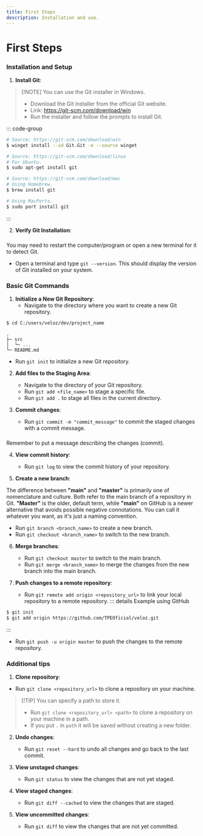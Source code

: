 ```yaml
---
title: First Steps
description: Installation and use.
---
```


**First Steps**
=====================

### Installation and Setup

1. **Install Git**:
> [!NOTE] You can use the Git installer in Windows.
> - Download the Git installer from the official Git website.
> - Link: https://git-scm.com/download/win
> - Run the installer and follow the prompts to install Git.

::: code-group
```sh {1} [Windows]
# Source: https://git-scm.com/download/win
$ winget install --id Git.Git -e --source winget
```
```sh {1} [Linux]
# Source: https://git-scm.com/download/linux
# For Ubuntu.
$ sudo apt-get install git
```
```sh {1} [Mac]
# Source: https://git-scm.com/download/mac
# Using Homebrew.
$ brew install git

# Using MacPorts.
$ sudo port install git
```
:::

2. **Verify Git Installation**:
<div class="tip custom-block" style="padding-top: 8px">
You may need to restart the computer/program or open a new terminal for it to detect Git.
</div>

- Open a terminal and type `git --version`. This should display the version of Git installed on your system.

### Basic Git Commands

1. **Initialize a New Git Repository**:
   - Navigate to the directory where you want to create a new Git repository.
```sh
$ cd C:/users/veloz/dev/project_name
```
```
.
├─ src
│  └─ ...
└─ README.md
```
   - Run `git init` to initialize a new Git repository.

2. **Add files to the Staging Area**:
   - Navigate to the directory of your Git repository.
   - Run `git add <file_name>` to stage a specific file.
   - Run `git add .` to stage all files in the current directory.

3. **Commit changes**:
   - Run `git commit -m "commit_message"` to commit the staged changes with a commit message.
<div class="tip custom-block" style="padding-top: 8px">
Remember to put a message describing the changes (commit).
</div>

4. **View commit history**:
   - Run `git log` to view the commit history of your repository.

5. **Create a new branch**:

The difference between **"main"** and **"master"** is primarily one of nomenclature and culture. Both refer to the main branch of a repository in Git. **"Master"** is the older, default term, while **"main"** on GitHub is a newer alternative that avoids possible negative connotations. You can call it whatever you want, as it's just a naming convention.
   - Run `git branch <branch_name>` to create a new branch.
   - Run `git checkout <branch_name>` to switch to the new branch.

6. **Merge branches**:
   - Run `git checkout master` to switch to the main branch.
   - Run `git merge <branch_name>` to merge the changes from the new branch into the main branch.

7. **Push changes to a remote repository**:
   - Run `git remote add origin <repository_url>` to link your local repository to a remote repository.
::: details Example using GitHub
````sh
$ git init
$ git add origin https://github.com/TPEOficial/veloz.git
````
:::
   - Run `git push -u origin master` to push the changes to the remote repository.

### Additional tips

1. **Clone repository**:
 - Run `git clone <repository_url>` to clone a repository on your machine.
> [!TIP] You can specify a path to store it.
> - Run `git clone <repository_url> <path>` to clone a repository on your machine in a path.
> - If you put `.` in `path` it will be saved without creating a new folder.

2. **Undo changes**:
   - Run `git reset --hard` to undo all changes and go back to the last commit.

3. **View unstaged changes**:
   - Run `git status` to view the changes that are not yet staged.

4. **View staged changes**:
   - Run `git diff --cached` to view the changes that are staged.

5. **View uncommitted changes**:
   - Run `git diff` to view the changes that are not yet committed.
